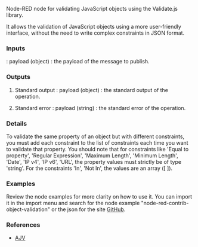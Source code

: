 Node-RED node for validating JavaScript objects using the Validate.js library.

It allows the validation of JavaScript objects using a more user-friendly interface, without the need to write complex constraints in JSON format.

### Inputs

: payload (object) :  the payload of the message to publish.


### Outputs

1. Standard output
: payload (object) : the standard output of the operation.

2. Standard error
: payload (string) : the standard error of the operation.

### Details

To validate the same property of an object but with different constraints, you must add each constraint to the list of constraints each time you want to validate that property.
You should note that for constraints like 'Equal to property', 'Regular Expression', 'Maximum Length', 'Minimum Length', 'Date', 'IP v4', 'IP v6', 'URL', the property values must strictly be of type 'string'. 
For the constraints 'In', 'Not In', the values are an array ([ ]).

### Examples

Review the node examples for more clarity on how to use it. You can import it in the import menu and search for the node example "node-red-contrib-object-validation" or the json for the site [GitHub](https://github.com/asielh1n1/node-red-contrib-object-validation/blob/main/examples/example.json).

### References

 - [AJV](https://ajv.js.org/guide/getting-started.html)
